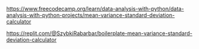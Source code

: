 https://www.freecodecamp.org/learn/data-analysis-with-python/data-analysis-with-python-projects/mean-variance-standard-deviation-calculator

https://replit.com/@SzybkiRabarbar/boilerplate-mean-variance-standard-deviation-calculator
